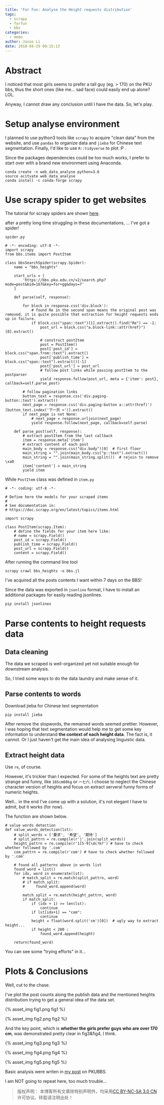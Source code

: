 ```yaml
---
title: 'For Fun: Analyse the Height requests distribution'
tags:
  - scrapy
  - forfun
  - bbs
categories:
  - memo
author: Jason Li
date: 2018-04-29 09:15:13
---
```


<script type="text/x-mathjax-config">
MathJax.Hub.Config({
  TeX: { equationNumbers: { autoNumber: "AMS" } }
});
</script>

# Abstract

I noticed that most girls seems to prefer a tall guy (eg. > 170) on the PKU bbs,
  thus the short ones (like me... sad face) could easily end up alone? LOL.

Anyway, I cannot draw any conclusion until I have the data.
So, let's play.

<!--more-->

# Setup analyse environment

I planned to use python3 tools like `scrapy` to acquire "clean data" from the website,
and use `pandas` to organize data and `jieba` for Chinese text segmentation.
Finally, I'd like to use `R::tidyverse` to plot :P .

Since the packages dependencies could be too much works, I prefer to start over with a brand new environment using Anaconda.

```
conda create -n web_data_analyse python=3.6
source acitvate web_data_analyse
conda install -c conda-forge scrapy

```

# Use scrapy spider to get websites

The tutorial for scrapy spiders are shown [here](https://doc.scrapy.org/en/latest/intro/tutorial.html#intro-tutorial).

after a pretty long time struggling in these documentations, ... I've got a spider!

`spider.py` 

```{python}
# -*- encoding: utf-8 -*-
import scrapy
from bbs.items import PostItem

class bbsSearchSpider(scrapy.Spider):
    name = "bbs_heights"

    start_urls = [
        'https://bbs.pku.edu.cn/v2/search.php?mode=post&bid=167&key=for+gg&days=7'
    ]

    def parse(self, response):
        
        for block in response.css('div.block'):
            # found Re in the second span means the original post was removed, it is quite possible that extraction for height requests ends up in failure.
            if block.css("span::text")[1].extract().find("Re") == -1: 
                post_url = block.css("a.block-link::attr(href)")[0].extract()
                
                # construct postItem
                post = PostItem()
                post['post_id'] = block.css("span.from::text").extract()
                post['publish_time'] = block.css("span::text").extract()[-1]
                post['post_url'] = post_url
                # follow post links while passing postItem to the postparser
                yield response.follow(post_url, meta = {'item': post}, callback=self.parse_post)
            
        # follow pagination links
        button_text = response.css('div.paging-button::text').extract()
        next_page = response.css('div.paging-button a::attr(href)')[button_text.index('下一页 >')].extract() 
        if next_page is not None:
            # next_page = response.urljoin(next_page)
            yield response.follow(next_page, callback=self.parse)
        
    def parse_post(self, response):
        # extract postItem from the last callback
        item = response.meta['item']
        # extract content of each post
        main_body = response.css("div.body")[0]  # first floor
        main_string = "".join(main_body.css("p::text").extract())
        main_string = "".join(main_string.split())  # rejoin to remove \xa0
        item['content'] = main_string
        yield item

```

While `PostItem` class was defined in `item.py`
```{Python}
# -*- coding: utf-8 -*-

# Define here the models for your scraped items
#
# See documentation in:
# https://doc.scrapy.org/en/latest/topics/items.html

import scrapy

class PostItem(scrapy.Item):
    # define the fields for your item here like:
    # name = scrapy.Field()
    post_id = scrapy.Field()
    publish_time = scrapy.Field()
    post_url = scrapy.Field()
    content = scrapy.Field()
```

After running the command line tool
```
scrapy crawl bbs_heights -o bbs.jl
```

I've acquired all the posts contents I want within 7 days on the BBS!

Since the data was exported in `jsonline` format, I have to install an additional packages for easily reading jsonlines.
```
pip install jsonlines
```

# Parse contents to height requests data
## Data cleaning
The data we scraped is well-organized yet not suitable enough for downstream analysis.

So, I tried some ways to do the data laundry and make sense of it.

## Parse contents to words

Download jieba for Chinese text segmentation 
```
pip install jieba
```

After remove the stopwords, the remained words seemed prettier. However, I was hoping that text segmentation would help me to get some key information to understand **the context of each height data**. The fact is, it cannot. Or I just haven't get the main idea of analysing linguistic data. 

## Extract height data

Use `re`, of course.

However, it's trickier than I expected. For some of the heights text are pretty strange and funny, like `165cm60kg` or `一七六`. I choose to neglect the Chinese character version of heights and focus on extract serveral funny forms of numeric heights. 

Well... in the end I've come up with a solution, it's not elegant I have to admit, but it works (for now).

The function are shown below.

```
# value words detection
def value_words_detection(lst):
    # split_words = ['要求', '希望', '期待']  
    # split_pattrn = re.compile(r'|'.join(split_words))
    height_pattrn = re.compile(r'1[5-9]\dc?m?') # have to check whether followed by '.com'
    com_pattrn = re.compile(r'com') # have to check whether followed by '.com'
    
    # found all patterns above in words list
    found_word = list()
    for idx, word in enumerate(lst):
        # match_split = re.match(split_pattrn, word)
        # if match_split:
        #     found_word.append(word)
        
        match_split = re.match(height_pattrn, word)
        if match_split: 
            if (idx + 1) >= len(lst):
                continue
            if lst[idx+1] == "com":
                continue
            height = float(word.split('cm')[0])  # ugly way to extract height...
            if height < 200 :
                found_word.append(height)  
    
    return(found_word)

```

You can see some "trying efforts" in it... 

# Plots & Conclusions

Well, cut to the chase.

I've plot the post counts along the publish data and the mentioned heights distribution trying to get a general idea of the data set.

{% asset_img fig1.png fig1 %}

{% asset_img fig2.png fig2 %}

And the key point, which is **whether the girls prefer guys who are over 170 cm**, was demonstrated pretty clear in fig3&fig4, I think. 

{% asset_img fig3.png fig3 %}

{% asset_img fig4.png fig4 %}

{% asset_img fig5.png fig5 %}


Basic analysis were writen in [my post](https://bbs.pku.edu.cn/v2/post-read.php?bid=167&threadid=16400805) on PKUBBS.

I am NOT going to repeat here, too much trouble...


>版权声明： 本博客所有文章除特别声明外，均采用[CC BY-NC-SA 3.0 CN](https://creativecommons.org/licenses/by-nc-sa/3.0/cn/deed.zh)许可协议。转载请注明出处！